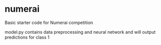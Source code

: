 # numerai
Basic starter code for Numerai competition

model.py contains data preprocessing and neural network and will output predictions for class 1
